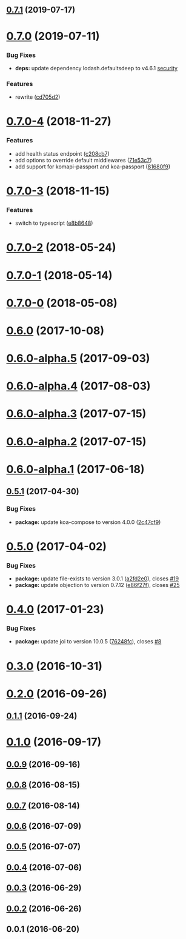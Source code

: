 <a name="0.7.1"></a>

## [0.7.1](https://github.com/komapijs/komapi/compare/v0.7.0...v0.7.1) (2019-07-17)

<a name="0.7.0"></a>

# [0.7.0](https://github.com/komapijs/komapi/compare/v0.7.0-4...v0.7.0) (2019-07-11)

### Bug Fixes

- **deps:** update dependency lodash.defaultsdeep to v4.6.1 [security](<[39fb6e1](https://github.com/komapijs/komapi/commit/39fb6e1)>)

### Features

- rewrite ([cd705d2](https://github.com/komapijs/komapi/commit/cd705d2))

<a name="0.7.0-4"></a>

# [0.7.0-4](https://github.com/komapijs/komapi/compare/v0.7.0-3...v0.7.0-4) (2018-11-27)

### Features

- add health status endpoint ([c208cb7](https://github.com/komapijs/komapi/commit/c208cb7))
- add options to override default middlewares ([71e53c7](https://github.com/komapijs/komapi/commit/71e53c7))
- add support for komapi-passport and koa-passport ([81680f9](https://github.com/komapijs/komapi/commit/81680f9))

<a name="0.7.0-3"></a>

# [0.7.0-3](https://github.com/komapijs/komapi/compare/v0.7.0-2...v0.7.0-3) (2018-11-15)

### Features

- switch to typescript ([e8b8648](https://github.com/komapijs/komapi/commit/e8b8648))

<a name="0.7.0-2"></a>

# [0.7.0-2](https://github.com/komapijs/komapi/compare/v0.7.0-1...v0.7.0-2) (2018-05-24)

<a name="0.7.0-1"></a>

# [0.7.0-1](https://github.com/komapijs/komapi/compare/v0.7.0-0...v0.7.0-1) (2018-05-14)

<a name="0.7.0-0"></a>

# [0.7.0-0](https://github.com/komapijs/komapi/compare/v0.6.0...v0.7.0-0) (2018-05-08)

<a name="0.6.0"></a>

# [0.6.0](https://github.com/komapijs/komapi/compare/v0.6.0-alpha.5...v0.6.0) (2017-10-08)

<a name="0.6.0-alpha.5"></a>

# [0.6.0-alpha.5](https://github.com/komapijs/komapi/compare/v0.6.0-alpha.4...v0.6.0-alpha.5) (2017-09-03)

<a name="0.6.0-alpha.4"></a>

# [0.6.0-alpha.4](https://github.com/komapijs/komapi/compare/v0.6.0-alpha.3...v0.6.0-alpha.4) (2017-08-03)

<a name="0.6.0-alpha.3"></a>

# [0.6.0-alpha.3](https://github.com/komapijs/komapi/compare/v0.6.0-alpha.2...v0.6.0-alpha.3) (2017-07-15)

<a name="0.6.0-alpha.2"></a>

# [0.6.0-alpha.2](https://github.com/komapijs/komapi/compare/v0.6.0-alpha.1...v0.6.0-alpha.2) (2017-07-15)

<a name="0.6.0-alpha.1"></a>

# [0.6.0-alpha.1](https://github.com/komapijs/komapi/compare/v0.5.1...v0.6.0-alpha.1) (2017-06-18)

<a name="0.5.1"></a>

## [0.5.1](https://github.com/komapijs/komapi/compare/v0.5.0...v0.5.1) (2017-04-30)

### Bug Fixes

- **package:** update koa-compose to version 4.0.0 ([2c47cf9](https://github.com/komapijs/komapi/commit/2c47cf9))

<a name="0.5.0"></a>

# [0.5.0](https://github.com/komapijs/komapi/compare/v0.4.0...v0.5.0) (2017-04-02)

### Bug Fixes

- **package:** update file-exists to version 3.0.1 ([a2fd2e0](https://github.com/komapijs/komapi/commit/a2fd2e0)), closes [#19](https://github.com/komapijs/komapi/issues/19)
- **package:** update objection to version 0.7.12 ([e86f27f](https://github.com/komapijs/komapi/commit/e86f27f)), closes [#25](https://github.com/komapijs/komapi/issues/25)

<a name="0.4.0"></a>

# [0.4.0](https://github.com/komapijs/komapi/compare/v0.3.0...v0.4.0) (2017-01-23)

### Bug Fixes

- **package:** update joi to version 10.0.5 ([76248fc](https://github.com/komapijs/komapi/commit/76248fc)), closes [#8](https://github.com/komapijs/komapi/issues/8)

<a name="0.3.0"></a>

# [0.3.0](https://github.com/komapijs/komapi/compare/v0.2.0...v0.3.0) (2016-10-31)

<a name="0.2.0"></a>

# [0.2.0](https://github.com/komapijs/komapi/compare/v0.1.1...v0.2.0) (2016-09-26)

<a name="0.1.1"></a>

## [0.1.1](https://github.com/komapijs/komapi/compare/v0.1.0...v0.1.1) (2016-09-24)

<a name="0.1.0"></a>

# [0.1.0](https://github.com/komapijs/komapi/compare/v0.0.9...v0.1.0) (2016-09-17)

<a name="0.0.9"></a>

## [0.0.9](https://github.com/komapijs/komapi/compare/v0.0.8...v0.0.9) (2016-09-16)

<a name="0.0.8"></a>

## [0.0.8](https://github.com/komapijs/komapi/compare/v0.0.7...v0.0.8) (2016-08-15)

<a name="0.0.7"></a>

## [0.0.7](https://github.com/komapijs/komapi/compare/v0.0.6...v0.0.7) (2016-08-14)

<a name="0.0.6"></a>

## [0.0.6](https://github.com/komapijs/komapi/compare/v0.0.5...v0.0.6) (2016-07-09)

<a name="0.0.5"></a>

## [0.0.5](https://github.com/komapijs/komapi/compare/v0.0.4...v0.0.5) (2016-07-07)

<a name="0.0.4"></a>

## [0.0.4](https://github.com/komapijs/komapi/compare/v0.0.3...v0.0.4) (2016-07-06)

<a name="0.0.3"></a>

## [0.0.3](https://github.com/komapijs/komapi/compare/v0.0.2...v0.0.3) (2016-06-29)

<a name="0.0.2"></a>

## [0.0.2](https://github.com/komapijs/komapi/compare/v0.0.1...v0.0.2) (2016-06-26)

<a name="0.0.1"></a>

## 0.0.1 (2016-06-20)
